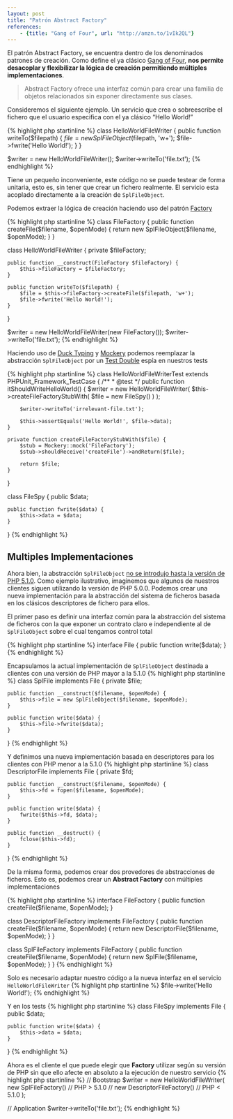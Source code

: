 ```yaml
---
layout: post
title: "Patrón Abstract Factory"
references:
    - {title: "Gang of Four", url: "http://amzn.to/1vIk2QL"}
---
```


El patrón Abstract Factory, se encuentra dentro de los denominados patrones de creación. Como define el ya clásico [Gang of Four](http://amzn.to/1vIk2QL), **nos permite desacoplar y flexibilizar la lógica de creación permitiendo múltiples implementaciones**.

<!--more-->

> Abstract Factory ofrece una interfaz común para crear una familia de objetos relacionados sin exponer directamente sus clases.

Consideremos el siguiente ejemplo. Un servicio que crea o sobreescribe el fichero que el usuario especifica con el ya clásico “Hello World!”

{% highlight php startinline %}
class HelloWorldFileWriter {
    public function writeTo($filepath) {
        $file = new SplFileObject($filepath, 'w+');
        $file->fwrite('Hello World!');
    }
}

$writer = new HelloWorldFileWriter();
$writer->writeTo('file.txt');
{% endhighlight %}

Tiene un pequeño inconveniente, este código no se puede testear de forma unitaria, esto es, sin tener que crear un fichero realmente. El servicio esta acoplado directamente a la creación de `SplFileObject`.

Podemos extraer la lógica de creación haciendo uso del patrón [Factory](/patron-factory/)

{% highlight php startinline %}
class FileFactory {
    public function createFile($filename, $openMode) {
        return new SplFileObject($filename, $openMode);
    }
}

class HelloWorldFileWriter {
    private $fileFactory;

    public function __construct(FileFactory $fileFactory) {
        $this->fileFactory = $fileFactory;
    }

    public function writeTo($filepath) {
        $file = $this->fileFactory->createFile($filepath, 'w+');
        $file->fwrite('Hello World!');
    }
}

$writer = new HelloWorldFileWriter(new FileFactory());
$writer->writeTo('file.txt');
{% endhighlight %}

Haciendo uso de [Duck Typing](http://en.wikipedia.org/wiki/Duck_typing) y [Mockery](https://github.com/padraic/mockery) podemos reemplazar la abstracción `SplFileObject` por un [Test Double](/test-doubles/) espía en nuestros tests

{% highlight php startinline %}
class HelloWorldFileWriterTest extends PHPUnit_Framework_TestCase {
    /**
     * @test
     */
    public function itShouldWriteHelloWorld() {
        $writer = new HelloWorldFileWriter(
            $this->createFileFactoryStubWith(
                $file = new FileSpy()
            )
        );
        
        $writer->writeTo('irrelevant-file.txt');

        $this->assertEquals('Hello World!', $file->data);
    }

    private function createFileFactoryStubWith($file) {
        $stub = Mockery::mock('FileFactory');
        $stub->shouldReceive('createFile')->andReturn($file);

        return $file;
    }
}

class FileSpy {
    public $data;

    public function fwrite($data) {
        $this->data = $data;
    }
}
{% endhighlight %}

## Multiples Implementaciones
Ahora bien, la abstracción `SplFileObject` [no se introdujo hasta la versión de PHP 5.1.0](http://php.net/manual/en/class.splfileobject.php). Como ejemplo ilustrativo, imaginemos que algunos de nuestros clientes siguen utilizando la versión de PHP 5.0.0. Podemos crear una nueva implementación para la abstracción del sistema de ficheros basada en los clásicos descriptores de fichero para ellos.

El primer paso es definir una interfaz común para la abstracción del sistema de ficheros con la que exponer un contrato claro e independiente al de `SplFileObject` sobre el cual tengamos control total

{% highlight php startinline %}
interface File {
    public function write($data);
}
{% endhighlight %}

Encapsulamos la actual implementación de `SplFileObject` destinada a clientes con una versión de PHP mayor a la 5.1.0
{% highlight php startinline %}
class SplFile implements File {
    private $file;

    public function __construct($filename, $openMode) {
        $this->file = new SplFileObject($filename, $openMode);
    }

    public function write($data) {
        $this->file->fwrite($data);
    }
}
{% endhighlight %}

Y definimos una nueva implementación basada en descriptores para los clientes con PHP menor a la 5.1.0
{% highlight php startinline %}
class DescriptorFile implements File {
    private $fd;

    public function __construct($filename, $openMode) {
        $this->fd = fopen($filename, $openMode);
    }

    public function write($data) {
        fwrite($this->fd, $data);
    }

    public function __destruct() {
        fclose($this->fd);
    }
}
{% endhighlight %}

De la misma forma, podemos crear dos provedores de abstracciones de ficheros. Esto es, podemos crear un **Abstract Factory** con múltiples implementaciones

{% highlight php startinline %}
interface FileFactory {
    public function createFile($filename, $openMode);
}

class DescriptorFileFactory implements FileFactory {
    public function createFile($filename, $openMode) {
        return new DescriptorFile($filename, $openMode);
    }
}

class SplFileFactory implements FileFactory {
    public function createFile($filename, $openMode) {
        return new SplFile($filename, $openMode);
    }
}
{% endhighlight %}

Solo es necesario adaptar nuestro código a la nueva interfaz en el servicio `HelloWorldFileWriter`
{% highlight php startinline %}
    $file->write('Hello World!');
{% endhighlight %}

Y en los tests
{% highlight php startinline %}
class FileSpy implements File {
    public $data;

    public function write($data) {
        $this->data = $data;
    }
}
{% endhighlight %}

Ahora es el cliente el que puede elegir que **Factory** utilizar según su versión de PHP sin que ello afecte en absoluto a la ejecución de nuestro servicio
{% highlight php startinline %}
// Bootstrap
$writer = new HelloWorldFileWriter(
    new SplFileFactory()           // PHP > 5.1.0
    // new DescriptorFileFactory() // PHP < 5.1.0
);

// Application
$writer->writeTo('file.txt');
{% endhighlight %}
